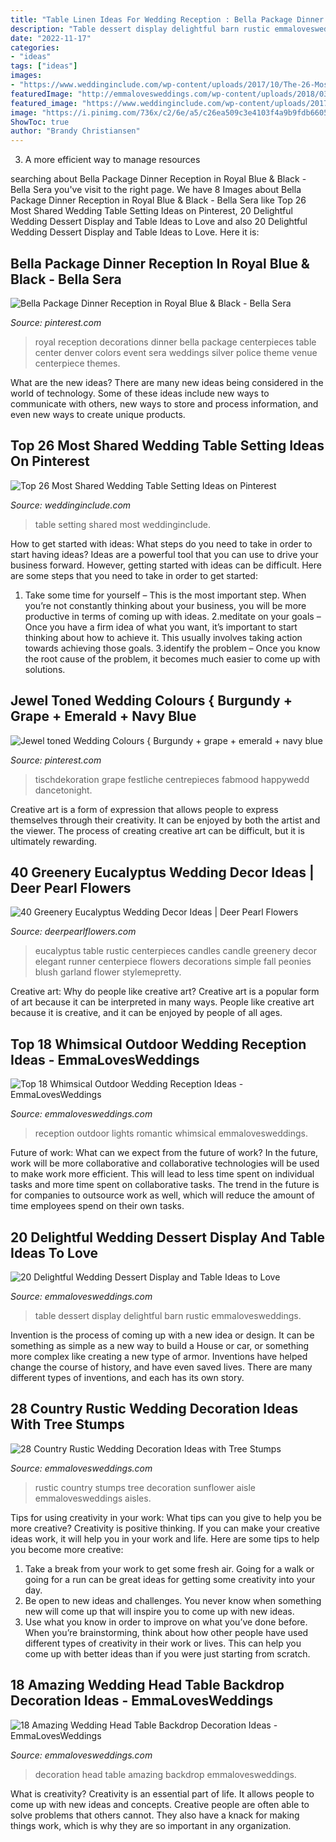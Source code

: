 ```yaml
---
title: "Table Linen Ideas For Wedding Reception : Bella Package Dinner Reception In Royal Blue &amp; Black"
description: "Table dessert display delightful barn rustic emmalovesweddings"
date: "2022-11-17"
categories:
- "ideas"
tags: ["ideas"]
images:
- "https://www.weddinginclude.com/wp-content/uploads/2017/10/The-26-Most-Shared-Wedding-Table-Setting-Ideas_005-600x900.jpg"
featuredImage: "http://emmalovesweddings.com/wp-content/uploads/2018/03/rustic-sunflower-wedding-aisle-ideas-with-tree-stumps.jpg"
featured_image: "https://www.weddinginclude.com/wp-content/uploads/2017/10/The-26-Most-Shared-Wedding-Table-Setting-Ideas_005-600x900.jpg"
image: "https://i.pinimg.com/736x/c2/6e/a5/c26ea509c3e4103f4a9b9fdb660577fa--royal-blue-wedding-decorations-royal-blue-weddings.jpg"
ShowToc: true
author: "Brandy Christiansen"
---
```



3. A more efficient way to manage resources

	

		
searching about Bella Package Dinner Reception in Royal Blue &amp; Black - Bella Sera you've visit to the right page. We have 8 Images about Bella Package Dinner Reception in Royal Blue &amp; Black - Bella Sera like Top 26 Most Shared Wedding Table Setting Ideas on Pinterest, 20 Delightful Wedding Dessert Display and Table Ideas to Love and also 20 Delightful Wedding Dessert Display and Table Ideas to Love. Here it is:
		
    
## Bella Package Dinner Reception In Royal Blue &amp; Black - Bella Sera

<img loading=lazy src="https://i.pinimg.com/736x/c2/6e/a5/c26ea509c3e4103f4a9b9fdb660577fa--royal-blue-wedding-decorations-royal-blue-weddings.jpg" onerror="this.onerror=null;this.src='https://tse3.mm.bing.net/th?id=OIP.lnzWx2uXdJI320pBfWZbhAAAAA&amp;pid=15.1';" alt="Bella Package Dinner Reception in Royal Blue &amp; Black - Bella Sera">

_Source: pinterest.com_

>royal reception decorations dinner bella package centerpieces table center denver colors event sera weddings silver police theme venue centerpiece themes. 

	

What are the new ideas?
There are many new ideas being considered in the world of technology. Some of these ideas include new ways to communicate with others, new ways to store and process information, and even new ways to create unique products.

    
## Top 26 Most Shared Wedding Table Setting Ideas On Pinterest

<img loading=lazy src="https://www.weddinginclude.com/wp-content/uploads/2017/10/The-26-Most-Shared-Wedding-Table-Setting-Ideas_005-600x900.jpg" onerror="this.onerror=null;this.src='https://tse1.mm.bing.net/th?id=OIP.cM9vTvUosR0LjcU8kmioaQHaLH&amp;pid=15.1';" alt="Top 26 Most Shared Wedding Table Setting Ideas on Pinterest">

_Source: weddinginclude.com_

>table setting shared most weddinginclude. 

	

How to get started with ideas: What steps do you need to take in order to start having ideas?
Ideas are a powerful tool that you can use to drive your business forward. However, getting started with ideas can be difficult. Here are some steps that you need to take in order to get started: 
1. Take some time for yourself – This is the most important step. When you’re not constantly thinking about your business, you will be more productive in terms of coming up with ideas. 
2.meditate on your goals – Once you have a firm idea of what you want, it’s important to start thinking about how to achieve it. This usually involves taking action towards achieving those goals. 
3.identify the problem – Once you know the root cause of the problem, it becomes much easier to come up with solutions.

    
## Jewel Toned Wedding Colours { Burgundy + Grape + Emerald + Navy Blue

<img loading=lazy src="https://i.pinimg.com/736x/35/da/85/35da85512a619c7ed266b8885948fb48.jpg" onerror="this.onerror=null;this.src='https://tse1.mm.bing.net/th?id=OIP.GWbq9RiRqUHePNiM0t2sDAHaLF&amp;pid=15.1';" alt="Jewel toned Wedding Colours { Burgundy + grape + emerald + navy blue">

_Source: pinterest.com_

>tischdekoration grape festliche centrepieces fabmood happywedd dancetonight. 

	

Creative art is a form of expression that allows people to express themselves through their creativity. It can be enjoyed by both the artist and the viewer. The process of creating creative art can be difficult, but it is ultimately rewarding.

    
## 40 Greenery Eucalyptus Wedding Decor Ideas | Deer Pearl Flowers

<img loading=lazy src="http://www.deerpearlflowers.com/wp-content/uploads/2016/12/Eucalyptus-and-Candles-Wedding-Centerpiece-via-Tim-Will-Photography.jpg" onerror="this.onerror=null;this.src='https://tse2.mm.bing.net/th?id=OIP.iSWkSN-3VPRQt1sYWan_yAHaLH&amp;pid=15.1';" alt="40 Greenery Eucalyptus Wedding Decor Ideas | Deer Pearl Flowers">

_Source: deerpearlflowers.com_

>eucalyptus table rustic centerpieces candles candle greenery decor elegant runner centerpiece flowers decorations simple fall peonies blush garland flower stylemepretty. 

	

Creative art: Why do people like creative art?
Creative art is a popular form of art because it can be interpreted in many ways. People like creative art because it is creative, and it can be enjoyed by people of all ages.

    
## Top 18 Whimsical Outdoor Wedding Reception Ideas - EmmaLovesWeddings

<img loading=lazy src="http://emmalovesweddings.com/wp-content/uploads/2017/09/romantic-outdoor-wedding-reception-ideas-with-lights.jpg" onerror="this.onerror=null;this.src='https://tse1.mm.bing.net/th?id=OIP.oflJFl5L1OKAuASt9IEIwwHaLI&amp;pid=15.1';" alt="Top 18 Whimsical Outdoor Wedding Reception Ideas - EmmaLovesWeddings">

_Source: emmalovesweddings.com_

>reception outdoor lights romantic whimsical emmalovesweddings. 

	

Future of work: What can we expect from the future of work?
In the future, work will be more collaborative and collaborative technologies will be used to make work more efficient. This will lead to less time spent on individual tasks and more time spent on collaborative tasks. The trend in the future is for companies to outsource work as well, which will reduce the amount of time employees spend on their own tasks.

    
## 20 Delightful Wedding Dessert Display And Table Ideas To Love

<img loading=lazy src="http://emmalovesweddings.com/wp-content/uploads/2018/07/rustic-barn-wedding-dessert-table-ideas.jpg" onerror="this.onerror=null;this.src='https://tse2.mm.bing.net/th?id=OIP.CF4nSWappmtPqopRmpxPbQHaLH&amp;pid=15.1';" alt="20 Delightful Wedding Dessert Display and Table Ideas to Love">

_Source: emmalovesweddings.com_

>table dessert display delightful barn rustic emmalovesweddings. 

	

Invention is the process of coming up with a new idea or design. It can be something as simple as a new way to build a House or car, or something more complex like creating a new type of armor. Inventions have helped change the course of history, and have even saved lives. There are many different types of inventions, and each has its own story.

    
## 28 Country Rustic Wedding Decoration Ideas With Tree Stumps

<img loading=lazy src="http://emmalovesweddings.com/wp-content/uploads/2018/03/rustic-sunflower-wedding-aisle-ideas-with-tree-stumps.jpg" onerror="this.onerror=null;this.src='https://tse2.mm.bing.net/th?id=OIP.eRtUQG4vfZFRNUCsAHpY_AHaLH&amp;pid=15.1';" alt="28 Country Rustic Wedding Decoration Ideas with Tree Stumps">

_Source: emmalovesweddings.com_

>rustic country stumps tree decoration sunflower aisle emmalovesweddings aisles. 

	

Tips for using creativity in your work: What tips can you give to help you be more creative?
Creativity is positive thinking. If you can make your creative ideas work, it will help you in your work and life. Here are some tips to help you become more creative: 
1. Take a break from your work to get some fresh air. Going for a walk or going for a run can be great ideas for getting some creativity into your day. 
2. Be open to new ideas and challenges. You never know when something new will come up that will inspire you to come up with new ideas. 
3. Use what you know in order to improve on what you’ve done before. When you’re brainstorming, think about how other people have used different types of creativity in their work or lives. This can help you come up with better ideas than if you were just starting from scratch. 

    
## 18 Amazing Wedding Head Table Backdrop Decoration Ideas - EmmaLovesWeddings

<img loading=lazy src="http://emmalovesweddings.com/wp-content/uploads/2018/11/tented-wedding-head-table-decoration-ideas.jpg" onerror="this.onerror=null;this.src='https://tse3.mm.bing.net/th?id=OIP.pAJuiH5h_l8X7KdHx9p7mQHaJ4&amp;pid=15.1';" alt="18 Amazing Wedding Head Table Backdrop Decoration Ideas - EmmaLovesWeddings">

_Source: emmalovesweddings.com_

>decoration head table amazing backdrop emmalovesweddings. 

	

What is creativity?
Creativity is an essential part of life. It allows people to come up with new ideas and concepts. Creative people are often able to solve problems that others cannot. They also have a knack for making things work, which is why they are so important in any organization.

